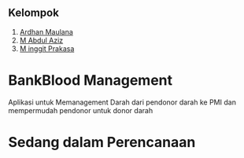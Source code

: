 ## Kelompok
 1. [Ardhan Maulana](https://github.com/ardanmaulana97)
 2. [M Abdul Aziz](https://github.com/abdulaziz222)
 3. [M inggit Prakasa](https://github.com/minggitprakasa)


# BankBlood Management

Aplikasi untuk Memanagement Darah dari pendonor darah ke PMI dan mempermudah pendonor untuk donor darah

# Sedang dalam Perencanaan

